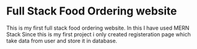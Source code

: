 # Full Stack Food Ordering website

This is my first full stack food ordering website.
In this I have used MERN Stack
Since this is my first project i only created registeration page which take data from user and store it in database.
